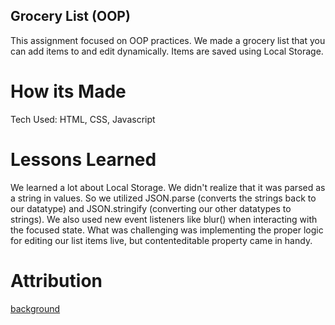 ## Grocery List (OOP)  

This assignment focused on OOP practices. We made a grocery list that you can add items to and edit dynamically. Items are saved using Local Storage. 

# How its Made

Tech Used: HTML, CSS, Javascript

# Lessons Learned

We learned a lot about Local Storage. We didn't realize that it was parsed as a string in values. So we utilized JSON.parse (converts the strings back to our datatype) and JSON.stringify (converting our other datatypes to strings). We also used new event listeners like blur() when interacting with the focused state. What was challenging was implementing the proper logic for editing our list items live, but contenteditable property came in handy. 

# Attribution 
[background](https://unsplash.com/photos/goods-on-shelf-rWMIbqmOxrY)